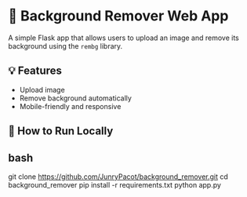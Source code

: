 # 🧼 Background Remover Web App

A simple Flask app that allows users to upload an image and remove its background using the `rembg` library.

## 💡 Features
- Upload image
- Remove background automatically
- Mobile-friendly and responsive

## 🚀 How to Run Locally

## bash

git clone https://github.com/JunryPacot/background_remover.git
cd background_remover
pip install -r requirements.txt
python app.py
